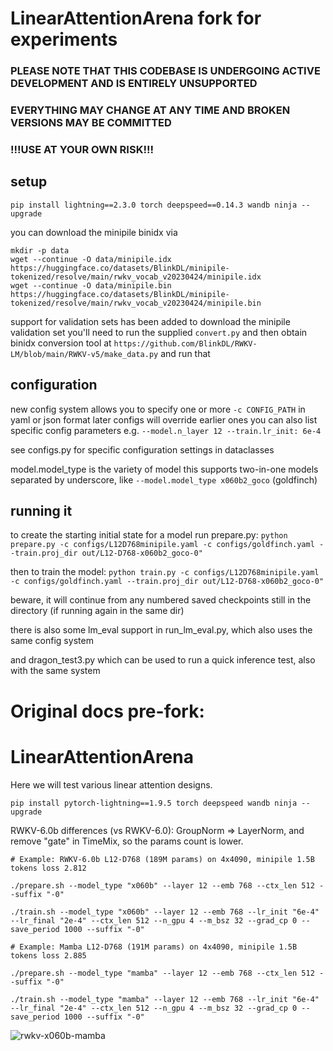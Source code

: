 # LinearAttentionArena fork for experiments

### PLEASE NOTE THAT THIS CODEBASE IS UNDERGOING ACTIVE DEVELOPMENT AND IS ENTIRELY UNSUPPORTED
### EVERYTHING MAY CHANGE AT ANY TIME AND BROKEN VERSIONS MAY BE COMMITTED
### !!!USE AT YOUR OWN RISK!!!

## setup

```
pip install lightning==2.3.0 torch deepspeed==0.14.3 wandb ninja --upgrade
```

you can download the minipile binidx via 

``` 
mkdir -p data
wget --continue -O data/minipile.idx https://huggingface.co/datasets/BlinkDL/minipile-tokenized/resolve/main/rwkv_vocab_v20230424/minipile.idx
wget --continue -O data/minipile.bin https://huggingface.co/datasets/BlinkDL/minipile-tokenized/resolve/main/rwkv_vocab_v20230424/minipile.bin
```

support for validation sets has been added
to download the minipile validation set you'll need to run the supplied `convert.py` and then obtain binidx conversion tool at `https://github.com/BlinkDL/RWKV-LM/blob/main/RWKV-v5/make_data.py` and run that

## configuration

new config system allows you to specify one or more `-c CONFIG_PATH` in yaml or json format
later configs will override earlier ones
you can also list specific config parameters e.g. `--model.n_layer 12 --train.lr_init: 6e-4`

see configs.py for specific configuration settings in dataclasses

model.model_type is the variety of model
this supports two-in-one models separated by underscore, like `--model.model_type x060b2_goco` (goldfinch)

## running it

to create the starting initial state for a model run prepare.py:
`python prepare.py -c configs/L12D768minipile.yaml -c configs/goldfinch.yaml --train.proj_dir out/L12-D768-x060b2_goco-0"`

then to train the model:
`python train.py -c configs/L12D768minipile.yaml -c configs/goldfinch.yaml --train.proj_dir out/L12-D768-x060b2_goco-0"`

beware, it will continue from any numbered saved checkpoints still in the directory (if running again in the same dir)

there is also some lm_eval support in run_lm_eval.py, which also uses the same config system

and dragon_test3.py which can be used to run a quick inference test, also with the same system


# Original docs pre-fork:
# LinearAttentionArena

Here we will test various linear attention designs.
```
pip install pytorch-lightning==1.9.5 torch deepspeed wandb ninja --upgrade
```
RWKV-6.0b differences (vs RWKV-6.0): GroupNorm => LayerNorm, and remove "gate" in TimeMix, so the params count is lower.
```
# Example: RWKV-6.0b L12-D768 (189M params) on 4x4090, minipile 1.5B tokens loss 2.812

./prepare.sh --model_type "x060b" --layer 12 --emb 768 --ctx_len 512 --suffix "-0"

./train.sh --model_type "x060b" --layer 12 --emb 768 --lr_init "6e-4" --lr_final "2e-4" --ctx_len 512 --n_gpu 4 --m_bsz 32 --grad_cp 0 --save_period 1000 --suffix "-0"
```
```
# Example: Mamba L12-D768 (191M params) on 4x4090, minipile 1.5B tokens loss 2.885

./prepare.sh --model_type "mamba" --layer 12 --emb 768 --ctx_len 512 --suffix "-0"

./train.sh --model_type "mamba" --layer 12 --emb 768 --lr_init "6e-4" --lr_final "2e-4" --ctx_len 512 --n_gpu 4 --m_bsz 32 --grad_cp 0 --save_period 1000 --suffix "-0"
```
![rwkv-x060b-mamba](rwkv-x060b-mamba.png)
